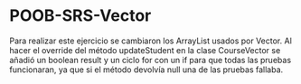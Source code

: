 # POOB-SRS-Vector

Para realizar este ejercicio se cambiaron los ArrayList usados por Vector.
Al hacer el override del método updateStudent en la clase CourseVector se añadió un boolean result y un ciclo for con un if para que todas las pruebas funcionaran, ya que si
el método devolvía null una de las pruebas fallaba.
